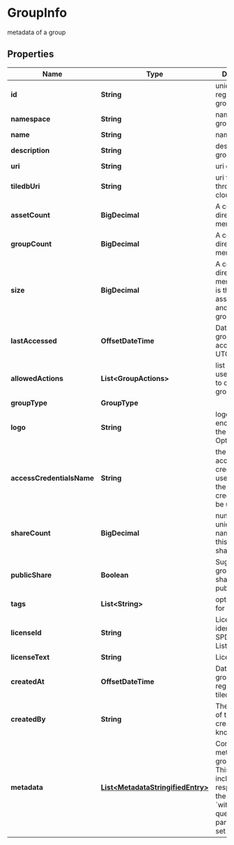 

# GroupInfo

metadata of a group

## Properties

| Name | Type | Description | Notes |
|------------ | ------------- | ------------- | -------------|
|**id** | **String** | unique ID of registered group |  [optional] |
|**namespace** | **String** | namespace group is in |  [optional] |
|**name** | **String** | name of group |  [optional] |
|**description** | **String** | description of group |  [optional] |
|**uri** | **String** | uri of group |  [optional] |
|**tiledbUri** | **String** | uri for access through TileDB cloud |  [optional] |
|**assetCount** | **BigDecimal** | A count of direct array members |  [optional] |
|**groupCount** | **BigDecimal** | A count of direct group members |  [optional] |
|**size** | **BigDecimal** | A count of direct members. This is the sum of asset_count and group_count |  [optional] |
|**lastAccessed** | **OffsetDateTime** | Datetime groups was last accessed in UTC |  [optional] |
|**allowedActions** | **List&lt;GroupActions&gt;** | list of actions user is allowed to do on this group |  [optional] |
|**groupType** | **GroupType** |  |  [optional] |
|**logo** | **String** | logo (base64 encoded) for the gruop. Optional |  [optional] |
|**accessCredentialsName** | **String** | the name of the access credentials to use. if unset, the default credentials will be used |  [optional] |
|**shareCount** | **BigDecimal** | number of unique namespaces this group is shared with |  [optional] |
|**publicShare** | **Boolean** | Suggests if the group was shared to public by owner |  [optional] |
|**tags** | **List&lt;String&gt;** | optional tags for group |  [optional] |
|**licenseId** | **String** | License identifier from SPDX License List or Custom |  [optional] |
|**licenseText** | **String** | License text |  [optional] |
|**createdAt** | **OffsetDateTime** | Datetime the group was registered with tiledb |  [optional] |
|**createdBy** | **String** | The username of the group&#39;s creator, if known. |  [optional] |
|**metadata** | [**List&lt;MetadataStringifiedEntry&gt;**](MetadataStringifiedEntry.md) | Contains metadata of the group. **Note:** This property is included in the response only if the &#x60;with_metadata&#x60; query parameter is set to &#x60;true&#x60;.  |  [optional] |



